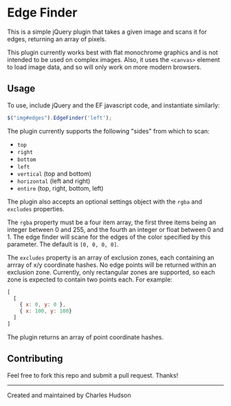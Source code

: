 # Edge Finder

This is a simple jQuery plugin that takes a given image and scans it for edges, returning an array of pixels.

This plugin currently works best with flat monochrome graphics and is not intended to be used on complex images. Also, it uses the `<canvas>` element to load image data, and so will only work on more modern browsers.

## Usage

To use, include jQuery and the EF javascript code, and instantiate similarly:

```js
$("img#edges").EdgeFinder('left');
```

The plugin currently supports the following "sides" from which to scan:

- `top`
- `right`
- `bottom`
- `left`
- `vertical` (top and bottom)
- `horizontal` (left and right)
- `entire` (top, right, bottom, left)

The plugin also accepts an optional settings object with the `rgba` and `excludes` properties.

The `rgba` property must be a four item array, the first three items being an integer between 0 and 255, and the fourth an integer or float between 0 and 1. The edge finder will scane for the edges of the color specified by this parameter. The default is `[0, 0, 0, 0]`.

The `excludes` property is an array of exclusion zones, each containing an arrray of x/y coordinate hashes. No edge points will be returned within an exclusion zone. Currently, only rectangular zones are supported, so each zone is expected to contain two points each. For example:

```js
[
  [
    { x: 0, y: 0 },
    { x: 100, y: 100}
  ]
]
```

The plugin returns an array of point coordinate hashes.

## Contributing

Feel free to fork this repo and submit a pull request. Thanks!

---

Created and maintained by Charles Hudson
